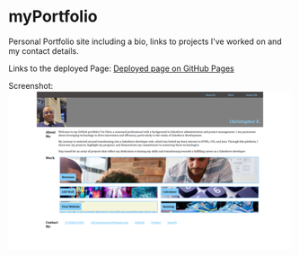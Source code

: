 # myPortfolio
Personal Portfolio site including a bio, links to projects I've worked on and my contact details.
 
 Links to the deployed Page:
[Deployed page on GitHub Pages](https://christopher-eze.github.io/myPortfolio/)
 
 Screenshot:
![Homepage](./assets/images/PortfolioSnapshot.png)